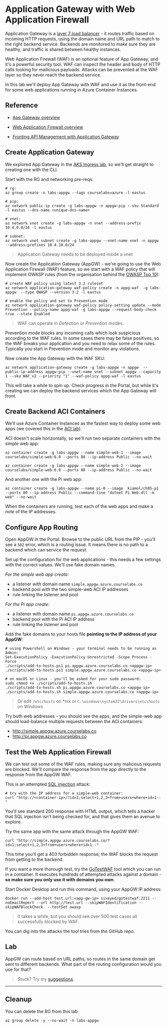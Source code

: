 # Application Gateway with Web Application Firewall

Application Gateway is a [layer 7 load balancer](https://www.nginx.com/resources/glossary/layer-7-load-balancing/) - it routes traffic based on incoming HTTP requests, using the domain name and URL path to match to the right backend service. Backends are monitored to make sure they are healthy, and traffic is shared between healthy instances.

Web Application Firewall (WAF) is an optional feature of App Gateway, and it's a powerful security tool. WAF can inspect the header and body of HTTP calls looking for mailicious payloads. Attacks can be prevented at the WAF layer so they never reach the backend service.

In this lab we'll deploy App Gateway with WAF and use it as the front-end for some web applications running in Azure Container Instances.

## Reference

- [App Gateway overview](https://learn.microsoft.com/en-us/azure/application-gateway/overview)

- [Web Application Firewall overview](https://learn.microsoft.com/en-us/azure/web-application-firewall/overview)

- [Fronting API Management with Application Gateway](https://learn.microsoft.com/en-us/azure/api-management/api-management-howto-integrate-internal-vnet-appgateway)


## Create Application Gateway

We explored App Gateway in the [AKS Ingress lab](/labs/aks-ingress/README.md), so we'll get straight to creating one with the CLI.

Start with the RG and networking pre-reqs:

```
# rg:
az group create -n labs-appgw --tags courselabs=azure -l eastus

# pip:
az network public-ip create -g labs-appgw -n appgw-pip --sku Standard -l eastus --dns-name <unique-dns-name>

# vnet:
az network vnet create -g labs-appgw -n vnet --address-prefix 10.4.0.0/16 -l eastus

# subnet:
az network vnet subnet create -g labs-appgw --vnet-name vnet -n appgw --address-prefixes 10.4.10.0/24
```

> Application Gateway needs to be deployed inside a vnet

Now create the Application Gateway (AppGW) - we're going to use the Web Application Firewall (WAF) feature, so we start with a WAF policy that will implement OWASP rules (from the organisation behind the [OWASP Top 10](https://owasp.org/www-project-top-ten/)):

```
# create WAF policy using latest 3.2 ruleset
az network application-gateway waf-policy create -n appg-waf  -g labs-appgw  --type OWASP --version 3.2 -l eastus

# enable the policy and set to Prevention mode
az network application-gateway waf-policy policy-setting update --mode Prevention --policy-name appg-waf -g labs-appgw --request-body-check  true --state Enabled 
```

> WAF can operate in _Detection_ or _Prevention_ modes.

Prevention mode blocks any incoming calls which look suspicious according to the WAF rules. In some cases there may be false positives, so the WAF breaks your application and you need to relax some of the rules. Typically you start in Prevention mode and monitor any violations. 

Now create the App Gateway with the WAF SKU:

```
az network application-gateway create -g labs-appgw -n appgw  --public-ip-address appgw-pip --vnet-name vnet --subnet appgw --capacity 1 --sku WAF_v2 --priority "1" --waf-policy appg-waf -l eastus
```

This will take a while to spin up. Check progress in the Portal, but while it's creating we can deploy the backend services which the App Gateway will front.

## Create Backend ACI Containers

We'll use Azure Container Instances as the fastest way to deploy some web apps (we covered this in the [ACI lab](/labs/aci/README.md)).

ACI doesn't scale horizontally, so we'll run two separate containers with the simple web app:

```
az container create -g labs-appgw --name simple-web-1 --image courselabs/simple-web:6.0 --ports 80 --ip-address Public --no-wait

az container create -g labs-appgw --name simple-web-2 --image courselabs/simple-web:6.0 --ports 80 --ip-address Public --no-wait
```

And another one with the Pi web app:

```
az container create -g labs-appgw --name pi-0 --image  kiamol/ch05-pi --ports 80 --ip-address Public --command-line "dotnet Pi.Web.dll -m web" --no-wait
```

When the containers are running, test each of the web apps and make a note of the IP addresses.

## Configure App Routing

Open AppGW in the Portal. Browse to the public URL from the PIP - you'll see a `502` error, which is a routing issue. It means there is no path to a backend which can service the request.

Set up the configuration for the web applications - this needs a few settings with the correct values. We'll use fake domain names.

_For the simple web app create:_

- a listener with domain name `simple.appgw.azure.courselabs.co`
- backend pool with the two simple-web ACI IP addresses
- rule linking the listener and pool

_For the Pi app create:_

- a listener with domain name `pi.appgw.azure.courselabs.co`
- backend pool with the Pi ACI IP address
- rule linking the listener and pool

Add the fake domains to your hosts file **pointing to the IP address of your AppGW**:

```
# using Powershell on Windows - your terminal needs to be running as Admin:
Set-ExecutionPolicy -ExecutionPolicy Unrestricted -Scope Process -Force
./scripts/add-to-hosts.ps1 pi.appgw.azure.courselabs.co <appgw-ip>
./scripts/add-to-hosts.ps1 simple.appgw.azure.courselabs.co <appgw-ip>

# on macOS or Linux - you'll be asked for your sudo password:
sudo chmod +x ./scripts/add-to-hosts.sh
./scripts/add-to-hosts.sh pi.appgw.azure.courselabs.co <appgw-ip>
./scripts/add-to-hosts.sh simple.appgw.azure.courselabs.co <appgw-ip>
```

> Or edit `/etc/hosts` on *nix or `C:\windows\system32\drivers\etc\hosts` on Windows

Try both web addresses - you should see the apps, and the simple-web app should load-balance multiple requests between the ACI containers:

- http://simple.appgw.azure.courselabs.co
- http://pi.appgw.azure.courselabs.co

## Test the Web Application Firewall

We can test out some of the WAF rules, making sure any malicious requests are blocked. We'll compare the response from the app directly to the response from the AppGW WAF.

This is an attempted [SQL injection](https://owasp.org/www-community/attacks/SQL_Injection) attack:

```
# try with the IP address for a simple-web container:
curl "http://<container-ip>/?id=1;select+1,2,3+from+users+where+id=1--"
```

You'll see standard 200 response with HTML output, which tells a hacker that SQL injection isn't being checked for, and that gives them an avenue to explore.

Try the same app with the same attack through the AppGW WAF:

```
curl "http://simple.appgw.azure.courselabs.co/?id=1;select+1,2,3+from+users+where+id=1--"
```

This time you'll get a 403 forbidden response; the WAF blocks the request from getting to the backend.

If you want a more thorough test, try the [GoTestWAF](https://github.com/wallarm/gotestwaf) tool which you can run in a container. It executes hundreds of attempted attacks against a domain - **so make sure you only use it with domains you own**.

Start Docker Desktop and run this command, using your AppGW IP address:

```
docker run --add-host test.url:<app-gw-ip> sixeyed/gotestwaf:2211 --noEmailReport --url http://test.url --skipWAFIdentification --skipWAFBlockCheck  --testSet owasp
```

> It takes a while, but you should see over 500 test cases all successfully blocked by WAF.

You can dig into the attacks the tool tries from the GitHub repo.

## Lab

AppGW can route based on URL paths, so routes in the same domain get sent to different backends. What part of the routing configuration would you use for that?

> Stuck? Try my [suggestions](suggestions.md).
___

## Cleanup

You can delete the RG from this lab:

```
az group delete -y --no-wait -n labs-appgw
```